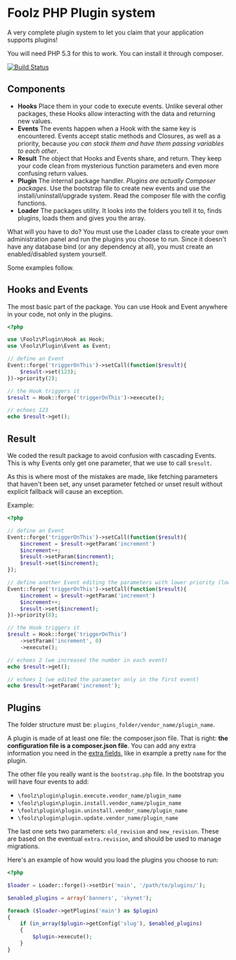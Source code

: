 Foolz PHP Plugin system
=======================

A very complete plugin system to let you claim that your application supports plugins!

You will need PHP 5.3 for this to work. You can install it through composer.

[![Build Status](https://secure.travis-ci.org/FoolRulez/Plugin.png)](http://travis-ci.org/FoolRulez/Plugin)

## Components

* __Hooks__
	Place them in your code to execute events. Unlike several other packages, these Hooks allow interacting with the data and returning new values.
* __Events__
	The events happen when a Hook with the same key is encountered. Events accept static methods and Closures, as well as a priority, because _you can stack them and have them passing variables to each other_.
* __Result__
	The object that Hooks and Events share, and return. They keep your code clean from mysterious function parameters and even more confusing return values.
* __Plugin__
	The internal package handler. _Plugins are actually Composer packages._ Use the bootstrap file to create new events and use the install/uninstall/upgrade system. Read the composer file with the config functions.
* __Loader__
	The packages utility. It looks into the folders you tell it to, finds plugins, loads them and gives you the array.

What will you have to do? You must use the Loader class to create your own administration panel and run the plugins you choose to run. Since it doesn't have any database bind (or any dependency at all), you must create an enabled/disabled system yourself.

Some examples follow.

## Hooks and Events

The most basic part of the package. You can use Hook and Event anywhere in your code, not only in the plugins.

```php
<?php

use \Foolz\Plugin\Hook as Hook;
use \Foolz\Plugin\Event as Event;

// define an Event
Event::forge('triggerOnThis')->setCall(function($result){
	$result->set(123);
})->priority(2);

// the Hook triggers it
$result = Hook::forge('triggerOnThis')->execute();

// echoes 123
echo $result->get();
```

## Result

We coded the result package to avoid confusion with cascading Events. This is why Events only get one parameter, that we use to call `$result`.

As this is where most of the mistakes are made, like fetching parameters that haven't been set, any unset parameter fetched or unset result without explicit fallback will cause an exception.

Example:
```php
<?php

// define an Event
Event::forge('triggerOnThis')->setCall(function($result){
	$increment = $result->getParam('increment')
	$increment++;
	$result->setParam($increment);
	$result->set($increment);
});

// define another Event editing the parameters with lower priority (lower number is higher priority, default is 5)
Event::forge('triggerOnThis')->setCall(function($result){
	$increment = $result->getParam('increment')
	$increment++;
	$result->set($increment);
})->priority(8);

// the Hook triggers it
$result = Hook::forge('triggerOnThis')
	->setParam('increment', 0)
	->execute();

// echoes 2 (we increased the number in each event)
echo $result->get();

// echoes 1 (we edited the parameter only in the first event)
echo $result->getParam('increment');
```

## Plugins

The folder structure must be: `plugins_folder/vendor_name/plugin_name`.

A plugin is made of at least one file: the composer.json file. That is right: __the configuration file is a composer.json file__. You can add any extra information you need in the [extra fields](http://getcomposer.org/doc/04-schema.md#extra), like in example a pretty `name` for the plugin.

The other file you really want is the `bootstrap.php` file. In the bootstrap you will have four events to add:

* `\foolz\plugin\plugin.execute.vendor_name/plugin_name`
* `\foolz\plugin\plugin.install.vendor_name/plugin_name`
* `\foolz\plugin\plugin.uninstall.vendor_name/plugin_name`
* `\foolz\plugin\plugin.update.vendor_name/plugin_name`

The last one sets two parameters: `old_revision` and `new_revision`. These are based on the eventual `extra.revision`, and should be used to manage migrations.

Here's an example of how would you load the plugins you choose to run:

```php
<?php

$loader = Loader::forge()->setDir('main', '/path/to/plugins/');

$enabled_plugins = array('banners', 'skynet');

foreach ($loader->getPlugins('main') as $plugin)
{
	if (in_array($plugin->getConfig('slug'), $enabled_plugins)
	{
		$plugin->execute();
	}
}
```